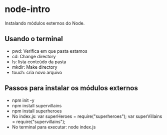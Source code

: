 # node-intro
 Instalando  módulos externos do Node.

## Usando o terminal

- pwd: Verifica em que pasta estamos
- cd: Change directory
- ls: lista conteúdo da pasta
- mkdir: Make directory
- touch: cria novo arquivo

## Passos para instalar os módulos externos

- npm init -y
- npm install supervillains
- npm install superheroes
- No index.js:
    var superHeroes = require("superheroes");
    var superVillains = require("supervillains");
- No terminal para executar:
    node index.js

